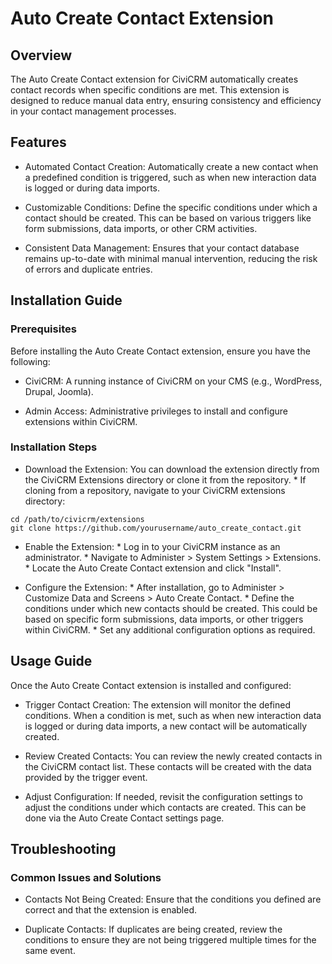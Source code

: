 # Auto Create Contact Extension

## Overview

The Auto Create Contact extension for CiviCRM automatically creates contact records when specific conditions are met. This extension is designed to reduce manual data entry, ensuring consistency and efficiency in your contact management processes.

## Features

* Automated Contact Creation: Automatically create a new contact when a predefined condition is triggered, such as when new interaction data is logged or during data imports.

* Customizable Conditions: Define the specific conditions under which a contact should be created. This can be based on various triggers like form submissions, data imports, or other CRM activities.

* Consistent Data Management: Ensures that your contact database remains up-to-date with minimal manual intervention, reducing the risk of errors and duplicate entries.

## Installation Guide

### Prerequisites

Before installing the Auto Create Contact extension, ensure you have the following:

* CiviCRM: A running instance of CiviCRM on your CMS (e.g., WordPress, Drupal, Joomla).

* Admin Access: Administrative privileges to install and configure extensions within CiviCRM.

### Installation Steps

* Download the Extension: You can download the extension directly from the CiviCRM Extensions directory or clone it from the repository. * If cloning from a repository, navigate to your CiviCRM extensions directory:
```
cd /path/to/civicrm/extensions
git clone https://github.com/yourusername/auto_create_contact.git
```
* Enable the Extension: * Log in to your CiviCRM instance as an administrator. * Navigate to Administer > System Settings > Extensions. * Locate the Auto Create Contact extension and click "Install".

* Configure the Extension: * After installation, go to Administer > Customize Data and Screens > Auto Create Contact. * Define the conditions under which new contacts should be created. This could be based on specific form submissions, data imports, or other triggers within CiviCRM. * Set any additional configuration options as required.

## Usage Guide

Once the Auto Create Contact extension is installed and configured:

* Trigger Contact Creation: The extension will monitor the defined conditions. When a condition is met, such as when new interaction data is logged or during data imports, a new contact will be automatically created.

* Review Created Contacts: You can review the newly created contacts in the CiviCRM contact list. These contacts will be created with the data provided by the trigger event.

* Adjust Configuration: If needed, revisit the configuration settings to adjust the conditions under which contacts are created. This can be done via the Auto Create Contact settings page.

## Troubleshooting

### Common Issues and Solutions

* Contacts Not Being Created: Ensure that the conditions you defined are correct and that the extension is enabled.

* Duplicate Contacts: If duplicates are being created, review the conditions to ensure they are not being triggered multiple times for the same event.
